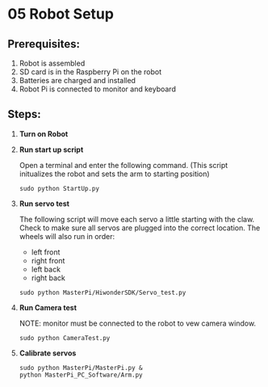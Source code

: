 # **05 Robot Setup**

## Prerequisites:

1. Robot is assembled
1. SD card is in the Raspberry Pi on the robot
1. Batteries are charged and installed
1. Robot Pi is connected to monitor and keyboard

## Steps:

1. **Turn on Robot**
1. **Run start up script**
  
   Open a terminal and enter the following command. (This script initualizes the robot and sets the arm to starting position) 
   ~~~
   sudo python StartUp.py
   ~~~

1. **Run servo test**

   The following script will move each servo a little starting with the claw. Check to make sure all servos are plugged into the correct location. The wheels will also run in order:
   - left front
   - right front
   - left back
   - right back  

    ~~~
   sudo python MasterPi/HiwonderSDK/Servo_test.py
    ~~~

1. **Run Camera test**

    NOTE: monitor must be connected to the robot to vew camera window.
    ~~~
    sudo python CameraTest.py
    ~~~

1. **Calibrate servos**

    ~~~
    sudo python MasterPi/MasterPi.py &
    python MasterPi_PC_Software/Arm.py
    ~~~
